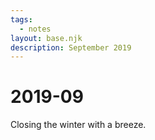 ```yaml
---
tags:
  - notes
layout: base.njk
description: September 2019
---
```


# 2019-09

Closing the winter with a breeze.

